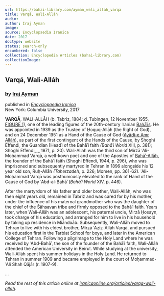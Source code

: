 ```yaml
---
url: https://bahai-library.com/ayman_wali_allah_varqa
title: Varqá, Wali-Alláh
audio: 
author: Iraj Ayman
image: 
source: Encyclopaedia Iranica
date: 2017
doctype: website
status: search-only
encumbered: false
collection: Encyclopedia Articles (bahai-library.com)
collectionImage: 
---
```



## Varqá, Wali-Alláh

### by [Iraj Ayman](https://bahai-library.com/author/Iraj+Ayman)

published in [_Encyclopaedia Iranica_](https://bahai-library.com/series/Encyclopaedia%20Iranica)  
New York: Columbia University, 2017


**VARQĀ**, WALI-ALLĀH (b. Tabriz, 1884; d. Tubingen, 12 November 1955, [FIGURE 1](http://www.iranicaonline.org/app/webroot/uploads/files/Biography/varga-wali-allah-fig1.jpg "FIGURE 1. WALI-ALLĀH VARQĀ")), one of the leading figures of the 20th-century Iranian [Bahāʾis](http://www.iranicaonline.org/articles/bahaism-index). He was appointed in 1939 as the Trustee of Ḥoquq-Allāh (the Right of God), and on 24 December 1951 as a Hand of the Cause of God ([Ayādi-e Amr Allāh](http://www.iranicaonline.org/articles/ayadi-amr-allah)), as part of the first contingent of the Hands of the Cause, by Shoghi Effendi, the Guardian \[Head\] of the Bahāʾi faith _(Bahāʾi World_ XIII, p. 381); Shoghi Effendi_,_ 1971, p. 20). Wali-Allah was the third son of Mirzā ʿAli-Moḥammad Varqā, a well-kown poet and one of the Apostles of [Bahāʾ-Allāh](http://www.iranicaonline.org/articles/baha-allah), the founder of the Bahāʾi faith (Shoghi Effendi, 1944, p. 296), who was imprisoned and subsequently martyred in Tehran in 1896 alongside his 12 year old son, Ruḥ-Allāh _(_Taherzadeh_,_ p. 226; Momen, pp. 361-62). ʿAli-Moḥammad Varqā was posthumously elevated to the rank of Hand of the Cause of God by ʿAbd-al-Bahāʾ (_Bahāʾi World_ XIV, p. 446).

After the martyrdom of his father and older brother, Wali-Allāh, who was then eight years old, remained in Tabriz and was cared for by his mother, under the influence of his maternal grandmother who was the daughter of the chief of the Šāhsavan tribe and firmly opposed to the Bahāʾi faith. Years later, when Wali-Allāh was an adolescent, his paternal uncle, Mirzā Ḥosayn, took charge of his education, and arranged for him to live in his household by taking up residence in Miāndoāb. Subsequently, Wali-Allāh moved to Tehran to live with his eldest brother, Mirzā ʿAziz-Allāh Varqā, and pursued his education first in the Tarbiat School for boys, and later in the American College of Tehran. Following a pilgrimage to the Holy Land where he was received by ʿAbd-Bahāʾ, the son of the founder of the Bahāʾi faith, Wali-Allāh attended the American University in Beirut. While studying at the university, Wali-Allāh spent his summer holidays in the Holy Land. He returned to Tehran in summer 1909 and became employed in the court of Moḥammad-ʿAli Shah Qājār (r. 1907-9).

...

_Read the rest of this article online at [iranicaonline.org/articles/varqa-wali-allah](http://www.iranicaonline.org/articles/varqa-wali-allah)._